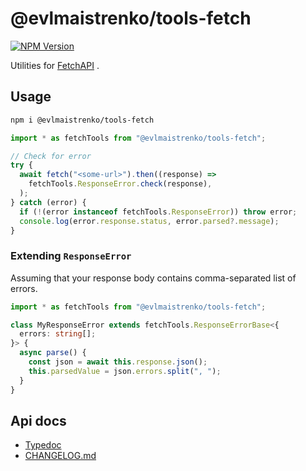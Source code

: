 # @evlmaistrenko/tools-fetch

[![NPM Version](https://img.shields.io/npm/v/%40evlmaistrenko%2Ftools-fetch)](https://www.npmjs.com/package/@evlmaistrenko/tools-fetch)

Utilities for [FetchAPI](https://developer.mozilla.org/en-US/docs/Web/API/Fetch_API)
.

## Usage

```bash
npm i @evlmaistrenko/tools-fetch
```

```javascript
import * as fetchTools from "@evlmaistrenko/tools-fetch";

// Check for error
try {
  await fetch("<some-url>").then((response) =>
    fetchTools.ResponseError.check(response),
  );
} catch (error) {
  if (!(error instanceof fetchTools.ResponseError)) throw error;
  console.log(error.response.status, error.parsed?.message);
}
```

### Extending `ResponseError`

Assuming that your response body contains comma-separated list of errors.

```typescript
import * as fetchTools from "@evlmaistrenko/tools-fetch";

class MyResponseError extends fetchTools.ResponseErrorBase<{
  errors: string[];
}> {
  async parse() {
    const json = await this.response.json();
    this.parsedValue = json.errors.split(", ");
  }
}
```

## Api docs

- [Typedoc](https://evlmaistrenko.github.io/js-tools/fetch/typedoc/)
- [CHANGELOG.md](./CHANGELOG.md)
